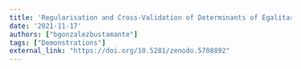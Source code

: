 ```yaml
---
title: 'Regularisation and Cross-Validation of Determinants of Egalitarian Democracy'
date: '2021-11-17'
authors: ["bgonzalezbustamante"]
tags: ["Demonstrations"]
external_link: "https://doi.org/10.5281/zenodo.5708892"
---
```

